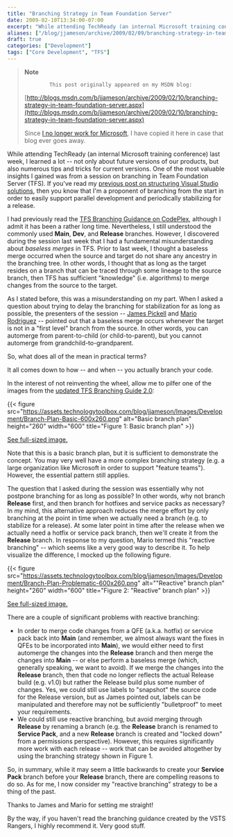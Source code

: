 ```yaml
---
title: "Branching Strategy in Team Foundation Server"
date: 2009-02-10T13:34:00-07:00
excerpt: "While attending TechReady (an internal Microsoft training conference) last week, I learned a lot -- not only about future versions of our products, but also numerous tips and tricks for current versions. One of the most valuable insights I gained was..."
aliases: ["/blog/jjameson/archive/2009/02/09/branching-strategy-in-team-foundation-server.aspx", "/blog/jjameson/archive/2009/02/10/branching-strategy-in-team-foundation-server.aspx"]
draft: true
categories: ["Development"]
tags: ["Core Development", "TFS"]
---
```


> **Note**
>
>             This post originally appeared on my MSDN blog:
>
> [http://blogs.msdn.com/b/jjameson/archive/2009/02/10/branching-strategy-in-team-foundation-server.aspx](http://blogs.msdn.com/b/jjameson/archive/2009/02/10/branching-strategy-in-team-foundation-server.aspx)
>
> Since [I no longer work for Microsoft](/blog/jjameson/2011/09/02/last-day-with-microsoft), I have copied it here in case that blog                 ever goes away.

While attending TechReady (an internal Microsoft training conference) last week,         I learned a lot -- not only about future versions of our products, but also numerous         tips and tricks for current versions. One of the most valuable insights I gained         was from a session on branching in Team Foundation Server (TFS). If you've read         my [previous post on structuring Visual Studio solutions](/blog/jjameson/2007/04/18/structure-visual-studio-solutions), then you know that         I'm a proponent of branching from the start in order to easily support parallel         development and periodically stabilizing for a release.

I had previously read the [TFS Branching
Guidance on CodePlex](http://www.codeplex.com/BranchingGuidance), although I admit it has been a rather long time. Nevertheless,         I still understood the commonly used **Main**, **Dev**,         and **Release** branches. However, I discovered during the session         last week that I had a fundamental misunderstanding about *baseless merges*         in TFS. Prior to last week, I thought a baseless merge occurred when the source         and target do not share any ancestry in the branching         tree. In other words, I thought that as long as the target resides on a branch that         can be traced through some lineage to the source branch, then TFS has sufficient         "knowledge" (i.e. algorithms) to merge changes from the source to the target.

As I stated before, this was a misunderstanding on my part. When I asked a question         about trying to delay the branching for stabilization for as long as possible, the         presenters of the session -- [James Pickell](http://blogs.msdn.com/jampick)         and [Mario Rodriguez](http://blogs.msdn.com/mrod) -- pointed out that         a baseless merge occurs whenever the target is not in a "first level" branch from         the source. In other words, you can automerge from parent-to-child (or child-to-parent),         but you cannot automerge from grandchild-to-grandparent.

So, what does all of the mean in practical terms?

It all comes down to how -- and when -- you actually branch your code.

In the interest of not reinventing the wheel, allow me to pilfer one of the images         from the [updated TFS Branching
Guide 2.0](http://www.codeplex.com/TFSBranchingGuideII):

{{< figure
src="https://assets.technologytoolbox.com/blog/jjameson/Images/Development/Branch-Plan-Basic-600x260.png"
alt="Basic branch plan"
height="260"
width="600"
title="Figure 1: Basic branch plan" >}}

[See full-sized image.](https://assets.technologytoolbox.com/blog/jjameson/Images/Development/Branch-Plan-Basic-820x356.png)

Note that this is a basic branch plan, but it is sufficient to demonstrate the concept.         You may very well have a more complex branching strategy (e.g. a large organization         like Microsoft in order to support "feature teams"). However, the essential pattern         still applies.

The question that I asked during the session was essentially why not postpone branching         for as long as possible? In other words, why not branch **Release**         first, and then branch for hotfixes and service packs as necessary? In my mind,         this alternative approach reduces the merge effort by only branching at the point         in time when we actually need a branch (e.g. to stabilize for a release). At some         later point in time after the release when we actually need a hotfix or service         pack branch, then we'll create it from the **Release** branch. In response         to my question, Mario termed this "reactive branching" -- which seems like a very         good way to describe it. To help visualize the difference, I mocked up the following         figure.

{{< figure
src="https://assets.technologytoolbox.com/blog/jjameson/Images/Development/Branch-Plan-Problematic-600x260.png"
alt="\"Reactive\" branch plan"
height="260"
width="600"
title="Figure 2: \"Reactive\" branch plan" >}}

[See full-sized image.](https://assets.technologytoolbox.com/blog/jjameson/Images/Development/Branch-Plan-Problematic-820x356.png)

There are a couple of significant problems with reactive branching:

- In order to merge code changes from a QFE (a.k.a. hotfix) or service pack back into
  **Main** (and remember, we almost always want the fixes in QFEs to
  be incorporated into **Main**), we would either need to first automerge
  the changes into the **Release** branch and then merge the changes
  into **Main** -- or else perform a baseless merge (which, generally
  speaking, we want to avoid). If we merge the changes into the **Release**
  branch, then that code no longer reflects the actual Release build (e.g. v1.0) but
  rather the Release build plus some number of changes. Yes, we could still use labels
  to "snapshot" the source code for the Release version, but as James pointed out,
  labels can be manipulated and therefore may not be sufficiently "bulletproof" to
  meet your requirements.
- We could still use reactive branching, but avoid merging through **Release**
  by renaming a branch (e.g. the **Release** branch is renamed to **Service Pack**, and a new **Release** branch is created
  and "locked down" from a permissions perspective). However, this requires significantly
  more work with each release -- work that can be avoided altogether by using the
  branching strategy shown in Figure 1.

So, in summary, while it may seem a little backwards to create your **Service
Pack** branch before your **Release** branch, there are         compelling reasons to do so. As for me, I now consider my "reactive branching" strategy         to be a thing of the past.

Thanks to James and Mario for setting me straight!

By the way, if you haven't read the branching guidance created by the VSTS Rangers,         I highly recommend it. Very good stuff.

